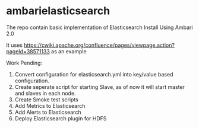 # ambarielasticsearch
The repo contain basic implementation of Elasticsearch Install Using Ambari 2.0

It uses https://cwiki.apache.org/confluence/pages/viewpage.action?pageId=38571133 as an example

Work Pending:

1) Convert configuration for elasticsearch.yml into key/value based configuration.
2) Create seperate script for starting Slave, as of now it will start master and slaves in each node.
3) Create Smoke test scripts
4) Add Metrics to Elasticsearch
5) Add Alerts to Elasticsearch
6) Deploy Elasticsearch plugin for HDFS

